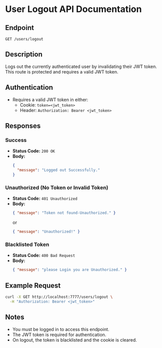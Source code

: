 # User Logout API Documentation

## Endpoint

`GET /users/logout`

## Description

Logs out the currently authenticated user by invalidating their JWT token. This route is protected and requires a valid JWT token.

## Authentication

- Requires a valid JWT token in either:
  - Cookie: `token=<jwt_token>`
  - Header: `Authorization: Bearer <jwt_token>`

## Responses

### Success

- **Status Code:** `200 OK`
- **Body:**
  ```json
  {
    "message": "Logged out Successfully."
  }
  ```

### Unauthorized (No Token or Invalid Token)

- **Status Code:** `401 Unauthorized`
- **Body:**
  ```json
  { "message": "Token not found-Unauthorized." }
  ```
  or
  ```json
  { "message": "Unauthorized!" }
  ```

### Blacklisted Token

- **Status Code:** `400 Bad Request`
- **Body:**
  ```json
  { "message": "please Login you are Unauthorized." }
  ```

## Example Request

```sh
curl -X GET http://localhost:7777/users/logout \
  -H "Authorization: Bearer <jwt_token>"
```

## Notes

- You must be logged in to access this endpoint.
- The JWT token is required for authentication.
- On logout, the token is blacklisted and the cookie is cleared.